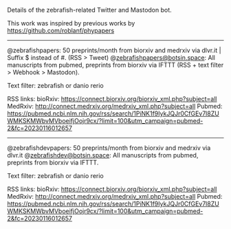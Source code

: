 Details of the zebrafish-related Twitter and Mastodon bot. 

This work was inspired by previous works by https://github.com/roblanf/phypapers  

-----------------------

@zebrafishpapers: 50 preprints/month from biorxiv and medrxiv via dlvr.it | Suffix $ instead of #. (RSS > Tweet) 
@zebrafishpapers@botsin.space: All manuscripts from pubmed, preprints from biorxiv via IFTTT (RSS + text filter > Webhook > Mastodon). 

Text filter: zebrafish or danio rerio

RSS links:
bioRxiv: https://connect.biorxiv.org/biorxiv_xml.php?subject=all
MedRxiv: http://connect.medrxiv.org/medrxiv_xml.php?subject=all
Pubmed: https://pubmed.ncbi.nlm.nih.gov/rss/search/1PiNK1f9IykJQJr0CfGEv7l8ZUWMKSKMWbvMVboeifjOojr9cx/?limit=100&utm_campaign=pubmed-2&fc=20230116012657

-----------------------

@zebrafishdevpapers: 50 preprints/month from biorxiv and medrxiv via dlvr.it 
@zebrafishdev@botsin.space: All manuscripts from pubmed, preprints from biorxiv via IFTTT. 

Text filter: zebrafish or danio rerio

RSS links:
bioRxiv: https://connect.biorxiv.org/biorxiv_xml.php?subject=all
MedRxiv: http://connect.medrxiv.org/medrxiv_xml.php?subject=all
Pubmed: https://pubmed.ncbi.nlm.nih.gov/rss/search/1PiNK1f9IykJQJr0CfGEv7l8ZUWMKSKMWbvMVboeifjOojr9cx/?limit=100&utm_campaign=pubmed-2&fc=20230116012657



